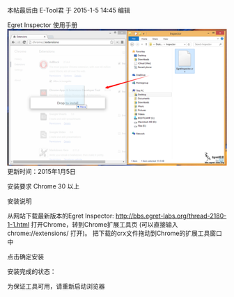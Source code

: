 
本帖最后由 E-Tool君 于 2015-1-5 14:45 编辑


  

Egret Inspector 使用手册
![](1.png)
更新时间：2015年1月5日

安装要求
Chrome 30 以上

安装说明

从网站下载最新版本的Egret Inspector: http://bbs.egret-labs.org/thread-2180-1-1.html
打开Chrome，转到Chrome扩展工具页 (可以直接输入chrome://extensions/ 打开)。
把下载的crx文件拖动到Chrome的扩展工具窗口中
 

点击确定安装
 
安装完成的状态：
  
为保证工具可用，请重新启动浏览器